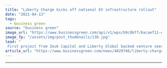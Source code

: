 ```yaml
---
title: "Liberty Charge kicks off national EV infrastructure rollout"
date: "2021-04-13"
tags: 
  - business green
source: "business green"
image_url: "https://www.businessgreen.com/api/v1/wps/b9c9bff/6acaef11-e954-4d3b-8d8c-ed62ac829d80/1/LibertyCharge-WalthamForrestPR-092-185x114.jpg"
image_fp: "/assets/img/post_thumbnails/138.jpg"
lead: "
 First project from Zouk Capital and Liberty Global backed venture sees 20 on street charge points installed across the London borough of Waltham Forest ..."
article_url: "https://www.businessgreen.com/news/4029746/liberty-charge-kicks-national-ev-infrastructure-rollout"
---
```


---
